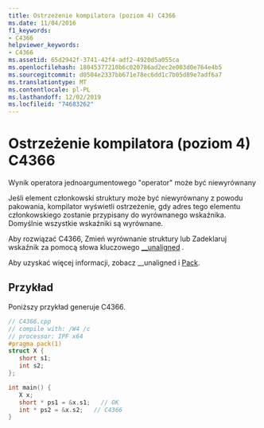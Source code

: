 ```yaml
---
title: Ostrzeżenie kompilatora (poziom 4) C4366
ms.date: 11/04/2016
f1_keywords:
- C4366
helpviewer_keywords:
- C4366
ms.assetid: 65d2942f-3741-42f4-adf2-4920d5a055ca
ms.openlocfilehash: 18045377210b6c020786ad2ec2e003d0e764e4b5
ms.sourcegitcommit: d0504e2337bb671e78ec6dd1c7b05d89e7adf6a7
ms.translationtype: MT
ms.contentlocale: pl-PL
ms.lasthandoff: 12/02/2019
ms.locfileid: "74683262"
---
```

# <a name="compiler-warning-level-4-c4366"></a>Ostrzeżenie kompilatora (poziom 4) C4366

Wynik operatora jednoargumentowego "operator" może być niewyrównany

Jeśli element członkowski struktury może być niewyrównany z powodu pakowania, kompilator wyświetli ostrzeżenie, gdy adres tego elementu członkowskiego zostanie przypisany do wyrównanego wskaźnika. Domyślnie wszystkie wskaźniki są wyrównane.

Aby rozwiązać C4366, Zmień wyrównanie struktury lub Zadeklaruj wskaźnik za pomocą słowa kluczowego [__unaligned](../../cpp/unaligned.md) .

Aby uzyskać więcej informacji, zobacz __unaligned i [Pack](../../preprocessor/pack.md).

## <a name="example"></a>Przykład

Poniższy przykład generuje C4366.

```cpp
// C4366.cpp
// compile with: /W4 /c
// processor: IPF x64
#pragma pack(1)
struct X {
   short s1;
   int s2;
};

int main() {
   X x;
   short * ps1 = &x.s1;   // OK
   int * ps2 = &x.s2;   // C4366
}
```